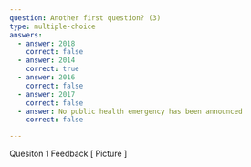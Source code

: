 ```yaml
---
question: Another first question? (3)
type: multiple-choice
answers:
  - answer: 2018
    correct: false
  - answer: 2014
    correct: true
  - answer: 2016
    correct: false
  - answer: 2017
    correct: false
  - answer: No public health emergency has been announced
    correct: false

---
```

<!--- This is where question-level feedback goes -->
<markdown-container>
  <markdown-column size="1">Quesiton 1 Feedback
  </markdown-column>
  <markdown-column size="1">
  [ Picture ]
  </markdown-column>
</markdown-container>
